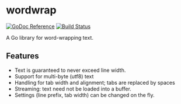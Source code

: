 # wordwrap

[![GoDoc Reference](https://godoc.org/github.com/ckarenz/wordwrap?status.svg)](http://godoc.org/github.com/ckarenz/wordwrap)
[![Build Status](https://travis-ci.org/ckarenz/wordwrap.svg?branch=master)](https://travis-ci.org/ckarenz/wordwrap)

A Go library for word-wrapping text.

## Features

- Text is guaranteed to never exceed line width.
- Support for multi-byte (utf8) text
- Handling for tab width and alignment; tabs are replaced by spaces
- Streaming: text need not be loaded into a buffer.
- Settings (line prefix, tab width) can be changed on the fly.
